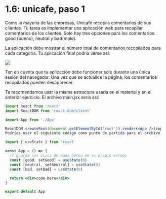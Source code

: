 # 1.6: unicafe, paso 1

Como la mayoría de las empresas, Unicafe recopila comentarios de sus clientes. Tu tarea es implementar una aplicación web para recopilar comentarios de los clientes. Solo hay tres opciones para los comentarios: good (bueno), neutral y bad(malo).

La aplicación debe mostrar el número total de comentarios recopilados para cada categoría. Tu aplicación final podría verse así:

![]('./public/image.png')

Ten en cuenta que tu aplicación debe funcionar solo durante una única sesión del navegador. Una vez que se actualice la página, los comentarios recopilados pueden desaparecer.

Te recomendamos usar la misma estructura usada en el material y en el anterior ejercicio. El archivo main.jsx sería asi:

```jsx
import React from 'react'
import ReactDOM from 'react-dom/client'

import App from './App'

ReactDOM.createRoot(document.getElementById('root')).render(<App />)copy
Podrías usar el siguiente código como punto de partida para el archivo App.jsx:
```

```jsx
import { useState } from 'react'

const App = () => {
  // guarda los clics de cada botón en su propio estado
  const [good, setGood] = useState(0)
  const [neutral, setNeutral] = useState(0)
  const [bad, setBad] = useState(0)

  return <div>code here</div>
}

export default App
```
